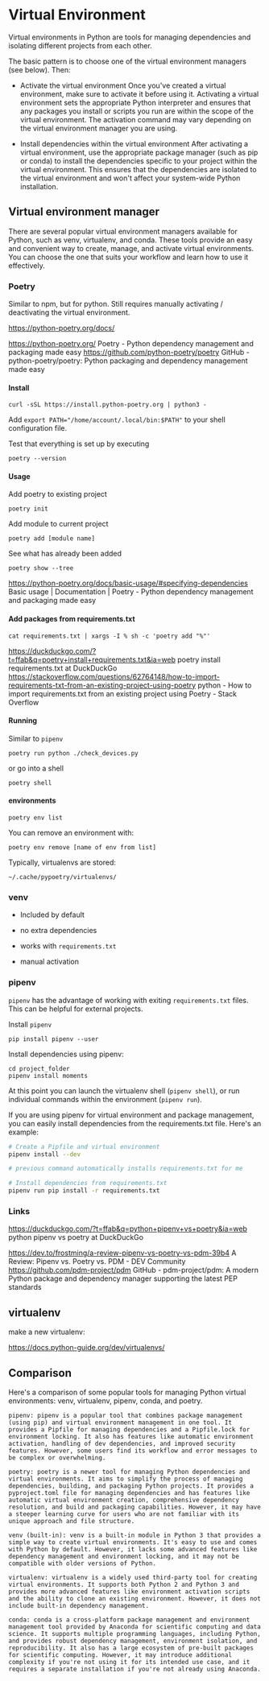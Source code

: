 # Virtual Environment

Virtual environments in Python are tools for managing dependencies and isolating different projects from each other. 

The basic pattern is to choose one of the virtual environment managers (see below). Then: 

  - Activate the virtual environment
    Once you've created a virtual environment, make sure to activate it before using it. Activating a virtual environment sets the appropriate Python interpreter and ensures that any packages you install or scripts you run are within the scope of the virtual environment. The activation command may vary depending on the virtual environment manager you are using. 

  - Install dependencies within the virtual environment 
    After activating a virtual environment, use the appropriate package manager (such as pip or conda) to install the dependencies specific to your project within the virtual environment. This ensures that the dependencies are isolated to the virtual environment and won't affect your system-wide Python installation.


## Virtual environment manager

There are several popular virtual environment managers available for Python, such as venv, virtualenv, and conda. These tools provide an easy and convenient way to create, manage, and activate virtual environments. You can choose the one that suits your workflow and learn how to use it effectively.

### Poetry

Similar to npm, but for python. Still requires manually activating / deactivating the virtual environment. 

https://python-poetry.org/docs/

https://python-poetry.org/
Poetry - Python dependency management and packaging made easy
https://github.com/python-poetry/poetry
GitHub - python-poetry/poetry: Python packaging and dependency management made easy


#### Install

```
curl -sSL https://install.python-poetry.org | python3 -
```

Add `export PATH="/home/account/.local/bin:$PATH"` to your shell configuration file.

Test that everything is set up by executing

```
poetry --version
```


#### Usage

Add poetry to existing project

```
poetry init
```

Add module to current project

```
poetry add [module name]
```

See what has already been added

```
poetry show --tree
```

https://python-poetry.org/docs/basic-usage/#specifying-dependencies
Basic usage | Documentation | Poetry - Python dependency management and packaging made easy


#### Add packages from requirements.txt

```
cat requirements.txt | xargs -I % sh -c 'poetry add "%"'
```

https://duckduckgo.com/?t=ffab&q=poetry+install+requirements.txt&ia=web
poetry install requirements.txt at DuckDuckGo
https://stackoverflow.com/questions/62764148/how-to-import-requirements-txt-from-an-existing-project-using-poetry
python - How to import requirements.txt from an existing project using Poetry - Stack Overflow

#### Running

Similar to `pipenv`

```
poetry run python ./check_devices.py 
```

or go into a shell

```
poetry shell
```

#### environments

```
poetry env list
```

You can remove an environment with:

```
poetry env remove [name of env from list]
```

Typically, virtualenvs are stored:

```
~/.cache/pypoetry/virtualenvs/
```



### venv

- Included by default  
- no extra dependencies  
- works with `requirements.txt`  

- manual activation  

### pipenv

`pipenv` has the advantage of working with exiting `requirements.txt` files. This can be helpful for external projects. 

Install `pipenv`

```
pip install pipenv --user
```

Install dependencies using pipenv:

```
cd project_folder
pipenv install moments
```

At this point you can launch the virtualenv shell (`pipenv shell`), or run individual commands within the environment (`pipenv run`). 

If you are using pipenv for virtual environment and package management, you can easily install dependencies from the requirements.txt file. Here's an example:

```sh
# Create a Pipfile and virtual environment
pipenv install --dev

# previous command automatically installs requirements.txt for me

# Install dependencies from requirements.txt
pipenv run pip install -r requirements.txt
```




### Links

https://duckduckgo.com/?t=ffab&q=python+pipenv+vs+poetry&ia=web
python pipenv vs poetry at DuckDuckGo

https://dev.to/frostming/a-review-pipenv-vs-poetry-vs-pdm-39b4
A Review: Pipenv vs. Poetry vs. PDM - DEV Community
https://github.com/pdm-project/pdm
GitHub - pdm-project/pdm: A modern Python package and dependency manager supporting the latest PEP standards



## virtualenv

make a new virtualenv:

https://docs.python-guide.org/dev/virtualenvs/


## Comparison

Here's a comparison of some popular tools for managing Python virtual environments: venv, virtualenv, pipenv, conda, and poetry.

    pipenv: pipenv is a popular tool that combines package management (using pip) and virtual environment management in one tool. It provides a Pipfile for managing dependencies and a Pipfile.lock for environment locking. It also has features like automatic environment activation, handling of dev dependencies, and improved security features. However, some users find its workflow and error messages to be complex or overwhelming.

    poetry: poetry is a newer tool for managing Python dependencies and virtual environments. It aims to simplify the process of managing dependencies, building, and packaging Python projects. It provides a pyproject.toml file for managing dependencies and has features like automatic virtual environment creation, comprehensive dependency resolution, and build and packaging capabilities. However, it may have a steeper learning curve for users who are not familiar with its unique approach and file structure.

    venv (built-in): venv is a built-in module in Python 3 that provides a simple way to create virtual environments. It's easy to use and comes with Python by default. However, it lacks some advanced features like dependency management and environment locking, and it may not be compatible with older versions of Python.

    virtualenv: virtualenv is a widely used third-party tool for creating virtual environments. It supports both Python 2 and Python 3 and provides more advanced features like environment activation scripts and the ability to clone an existing environment. However, it does not include built-in dependency management.

    conda: conda is a cross-platform package management and environment management tool provided by Anaconda for scientific computing and data science. It supports multiple programming languages, including Python, and provides robust dependency management, environment isolation, and reproducibility. It also has a large ecosystem of pre-built packages for scientific computing. However, it may introduce additional complexity if you're not using it for its intended use case, and it requires a separate installation if you're not already using Anaconda.

